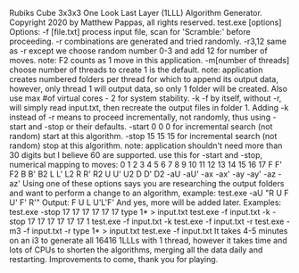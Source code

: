 Rubiks Cube 3x3x3 One Look Last Layer (1LLL) Algorithm Generator.
Copyright 2020 by Matthew Pappas, all rights reserved.
test.exe [options]
Options:
  -f [file.txt]      process input file, scan for 'Scramble:' before proceeding.
  -r                 combinations are generated and tried randomly.
  -r3,12             same as -r except we choose random number 0-3 and add 12 for number of moves.
                     note: F2 counts as 1 move in this application.
  -m[number of threads]
                     choose number of threads to create 1 is the default.
                     note: application creates numbered folders per thread for which to append its output data,
                           however, only thread 1 will output data, so only 1 folder will be created.
                           Also use max #of virtual cores - 2 for system stability.
  -k                 -f by itself, without -r, will simply read input.txt, then recreate the output
                     files in folder 1. Adding -k instead of -r means to proceed incrementally, not randomly,
                     thus using -start and -stop or their defaults.
  -start 0 0 0       for incremental search (not random) start at this algorithm.
  -stop 15 15 15     for incremental search (not random) stop at this algorithm.
                     note: application shouldn't need more than 30 digits but I believe 60 are supported.
                     use this for -start and -stop, numerical mapping to moves:
                     0  1  2  3  4  5  6  7  8  9  10 11 12 13 14 15 16 17
                     F  F' F2 B  B' B2 L  L' L2 R  R' R2 U  U' U2 D  D' D2
  -aU -aU' -ax -ax' -ay -ay' -az -az'
                     Using one of these options says you are researching the output folders and want to
                     perform a change to an algorithm, example:
                     test.exe -aU "R U F U' F' R'"
                     Output: F U L U'L'F'
                     And yes, more will be added later.
Examples:
  test.exe -stop 17 17 17 17 17 17
  type 1\* > input.txt
  test.exe -f input.txt -k -stop 17 17 17 17 17 17 1
  test.exe -f input.txt -k
  test.exe -f input.txt -r
  test.exe -m3 -f input.txt -r
  type 1\* > input.txt
  test.exe -f input.txt
  It takes 4-5 minutes on an i3 to generate all 16416 1LLLs with 1 thread,
  however it takes time and lots of CPUs to shorten the algorithms,
  merging all the data daily and restarting.
  Improvements to come, thank you for playing.


